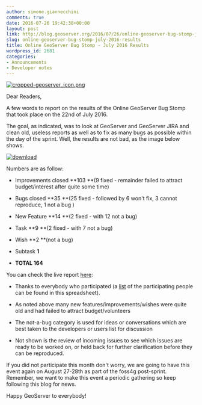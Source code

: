 ```yaml
---
author: simone.giannecchini
comments: true
date: 2016-07-26 19:42:38+00:00
layout: post
link: http://blog.geoserver.org/2016/07/26/online-geoserver-bug-stomp-july-2016-results/
slug: online-geoserver-bug-stomp-july-2016-results
title: Online GeoServer Bug Stomp - July 2016 Results
wordpress_id: 2681
categories:
- Announcements
- Developer notes
---
```


[![cropped-geoserver_icon.png](/img/uploads/cropped-geoserver_icon-300x300.png)](/img/uploads/cropped-geoserver_icon.png)

Dear Readers,

A few words to report on the results of the Online GeoServer Bug Stomp that took place on the 22nd of July 2016.

The goal, as indicated, was to look at GeoServer and GeoServer JIRA and clean old, useless reports as well as to fix as many bugs as possible within the day of the sprint. Well, the results are not bad, as the image below shows.

[![download](/img/uploads/download-e1469548665924.png)](/img/uploads/download.png)

Numbers are as follow:



 	
  * Improvements closed **103 **(9 fixed - remainder failed to attract budget/interest after quite some time)

 	
  * Bugs closed **35 **(25 fixed - followed by 6 won't fix, 3 cannot reproduce, 1 not a bug )

 	
  * New Feature **14 **(2 fixed - with 12 not a bug)

 	
  * Task **9 **(2 fixed - with 7 not a bug)

 	
  * Wish **2 **(not a bug)

 	
  * Subtask **1**

 	
  * **TOTAL 164**


You can check the live report [here](https://osgeo-org.atlassian.net/secure/ConfigureReport.jspa?projectOrFilterId=filter-11000&statistictype=issuetype&selectedProjectId=10000&reportKey=com.atlassian.jira.plugin.system.reports%3Apie-report&Next=Next):



 	
  * Thanks to everybody who participated (a [list](https://docs.google.com/spreadsheets/d/1WTvOs9vNp32M502Dl_e9XpE8x2KvPmqByTQmIjkSVz8/edit?usp=sharing) of the participating people can be found in this spreadsheet).

 	
  * As noted above many new features/improvements/wishes were quite old and had failed to attract budget/volunteers

 	
  * The not-a-bug category is used for ideas or conversations which are best taken to the developers or users list for discussion

 	
  * Not shown is the review of incoming issues to see which issues are ready to be worked on, or held back for further clarification before they can be reproduced.


If you did not participate this month don't worry, we are going to have this event again on August 27-28th as part of the foss4g post-sprint. Remember, we want to make this event a periodic gathering so keep following this blog for news.

Happy GeoServer to everybody!

